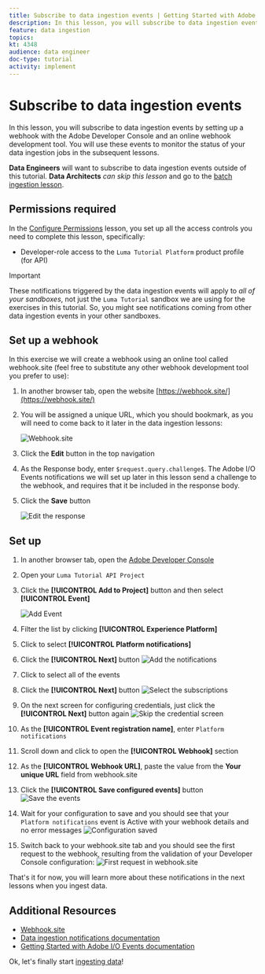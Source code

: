 ```yaml
---
title: Subscribe to data ingestion events | Getting Started with Adobe Experience Platform for Data Architects and Data Engineers
description: In this lesson, you will subscribe to data ingestion events by setting up a webhook with the Adobe Developer Console and an online webhook development tool. You will use these events to monitor the status of your data ingestion jobs in the subsequent lessons.
feature: data ingestion
topics: 
kt: 4348
audience: data engineer
doc-type: tutorial
activity: implement
---
```


# Subscribe to data ingestion events

<!--25min-->

In this lesson, you will subscribe to data ingestion events by setting up a webhook with the Adobe Developer Console and an online webhook development tool. You will use these events to monitor the status of your data ingestion jobs in the subsequent lessons.

**Data Engineers** will want to subscribe to data ingestion events outside of this tutorial.
**Data Architects** _can skip this lesson_ and go to the [batch ingestion lesson](ingest-batch-data.md).

## Permissions required

In the [Configure Permissions](configure-permissions.md) lesson, you set up all the access controls you need to complete this lesson, specifically:

* Developer-role access to the `Luma Tutorial Platform` product profile (for API)

>[!IMPORTANT]
>
> These notifications triggered by the data ingestion events will apply to _all of your sandboxes_, not just the `Luma Tutorial` sandbox we are using for the exercises in this tutorial. So, you might see notifications coming from other data ingestion events in your other sandboxes.

## Set up a webhook

In this exercise we will create a webhook using an online tool called webhook.site (feel free to substitute any other webhook development tool you prefer to use):

1. In another browser tab, open the website [https://webhook.site/](https://webhook.site/)
1. You will be assigned a unique URL, which you should bookmark, as you will need to come back to it later in the data ingestion lessons:
   
    ![Webhook.site](assets/ioevents-webhook-home.png)
1. Click the **Edit** button in the top navigation
1. As the Response body, enter `$request.query.challenge$`. The Adobe I/O Events notifications we will set up later in this lesson send a challenge to the webhook, and requires that it be included in the response body.
1. Click the **Save** button

    ![Edit the response](assets/ioevents-webhook-editResponse.png)

## Set up

1. In another browser tab, open the [Adobe Developer Console](https://console.adobe.io/)
1. Open your `Luma Tutorial API Project`
1. Click the **[!UICONTROL Add to Project]** button and then select **[!UICONTROL Event]**

    ![Add Event](assets/ioevents-addEvents.png)
1. Filter the list by clicking **[!UICONTROL Experience Platform]**
1. Click to select **[!UICONTROL Platform notifications]**
1. Click the **[!UICONTROL Next]** button
    ![Add the notifications](assets/ioevents-addNotifications.png)
1. Click to select all of the events
1. Click the **[!UICONTROL Next]** button
    ![Select the subscriptions](assets/ioevents-addSubscriptions.png)
1. On the next screen for configuring credentials, just click the **[!UICONTROL Next]** button again
    ![Skip the credential screen](assets/ioevents-clickNext.png)
1. As the **[!UICONTROL Event registration name]**, enter `Platform notifications`
1. Scroll down and click to open the **[!UICONTROL Webhook]** section
1. As the **[!UICONTROL Webhook URL]**, paste the value from the **Your unique URL** field from webhook.site
1. Click the **[!UICONTROL Save configured events]** button
    ![Save the events](assets/ioevents-addWebhook.png)
1. Wait for your configuration to save and you should see that your `Platform notifications` event is Active with your webhook details and no error messages
    ![Configuration saved](assets/ioevents-webhookConfigured.png)
1. Switch back to your webhook.site tab and you should see the first request to the webhook, resulting from the validation of your Developer Console configuration:
    ![First request in webhook.site](assets/ioevents-webhook-firstRequest.png)

That's it for now, you will learn more about these notifications in the next lessons when you ingest data.

## Additional Resources

* [Webhook.site](https://webhook.site/)
* [Data ingestion notifications documentation](https://docs.adobe.com/content/help/en/experience-platform/ingestion/quality/subscribe-events.html)
* [Getting Started with Adobe I/O Events documentation](https://www.adobe.io/apis/experienceplatform/events/docs.html)

Ok, let's finally start [ingesting data](ingest-batch-data.md)!